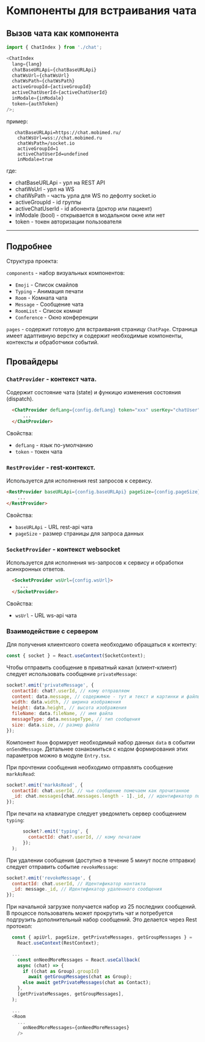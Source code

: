 # Компоненты для встраивания чата

## Вызов чата как компонента

```javascript
import { ChatIndex } from './chat';

<ChatIndex
  lang={lang}
  chatBaseURLApi={chatBaseURLApi}
  chatWsUrl={chatWsUrl}
  chatWsPath={chatWsPath}
  activeGroupId={activeGroupId}
  activeChatUserId={activeChatUserId}
  inModale={inModale}
  token={authToken}
/>;
```

пример:

```
   chatBaseURLApi=https://chat.mobimed.ru/
    chatWsUrl=wss://chat.mobimed.ru
    chatWsPath=/socket.io
    activeGroupId=1
    activeChatUserId=undefined
    inModale=true
```

где:

- chatBaseURLApi - урл на REST API
- chatWsUrl - урл на WS
- chatWsPath - часть урла для WS по дефолту socket.io
- activeGroupId - id группы
- activeChatUserId - id абонента (доктор или пациент)
- inModale (bool) - открывается в модальном окне или нет
- token - токен авторизации пользователя

---

## Подробнее

Структура проекта:

`components` - набор визуальных компонентов:

- `Emoji` - Список смайлов
- `Typing` - Анимация печати
- `Room` - Комната чата
- `Message` - Сообщение чата
- `RoomList` - Список комнат
- `Conference` - Окно конференции

`pages` - содержит готовую для встраивания страницу `ChatPage`. Страница имеет адаптивную верстку и содержит необходимые компоненты, контексты и обработчики событий.

## Провайдеры

### `ChatProvider` - контекст чата.

Содержит состояние чата (state) и функицю изменения состояния (dispatch).

```HTML
  <ChatProvider defLang={config.defLang} token="xxx" userKey="chatUser">
      ...
  </ChatProvider>
```

Свойства:

- `defLang` - язык по-умолчанию
- `token` - токен чата

### `RestProvider` - rest-контекст.

Используется для исполнения rest запросов к сервису.

```HTML
<RestProvider baseURLApi={config.baseURLApi} pageSize={config.pageSize}>
    ...
</RestProvider>
```

Свойства:

- `baseURLApi` - URL rest-api чата
- `pageSize` - размер страницы для запроса данных

### `SocketProvider` - контекст websocket

Используется для исполнения ws-запросов к сервису и обработки асинхронных ответов.

```HTML
  <SocketProvider wsUrl={config.wsUrl}>
     ...
  </SocketProvider>
```

Свойства:

- `wsUrl` - URL ws-api чата

### Взаимодействие с сервером

Для получения клиентского сокета необходимо обращаться к контекту:

```javascript
const { socket } = React.useContext(SocketContext);
```

Чтобы отправить сообщение в приватный канал (клиент-клиент) следует использовать сообщение `privateMessage`:

```javascript
socket?.emit('privateMessage', {
  contactId: chat?.userId, // кому отправляем
  content: data.message, // содержимое - тут и текст и картинки и файлы
  width: data.width, // ширина изображения
  height: data.height, // высота изображения
  fileName: data.fileName, // имя файла
  messageType: data.messageType, // тип сообщения
  size: data.size, // размер файла
});
```

Компонент `Room` формирует необходимый набор данных `data` в событии `onSendMessage`. Детальнее ознакомиться с кодом формирования этих параметров можно в модуле `Entry.tsx`.

При прочтении сообщения необходимо отправлять сообщение `markAsRead`:

```javascript
socket?.emit('markAsRead', {
  contactId: chat.userId, // чье сообщение помечаем как прочитанное
  _id: chat.messages[chat.messages.length - 1]._id, // идентификатор последнего прочитанного сообщения (все до него включительно будут отмечены прочитанными)
});
```

При печати на клавиатуре следует уведомлеть сервер сообщением `typing`:

```javascript
      socket?.emit('typing', {
        contactId: chat?.userId, // кому печатаем
      });
  );
```

При удалении сообщения (доступно в течение 5 минут после отправки) следует отправить событие `revokeMessage`:

```javascript
socket?.emit('revokeMessage', {
  contactId: chat.userId, // Идентификатор контакта
  _id: message._id, // Идентификатор удаленного сообщения
});
```

При начальной загрузке получается набор из 25 последних сообщений. В процессе пользователь может прокрутить чат и потребуется подгрузить дополнительный набор сообщений. Это делается через Rest протокол:

```javascript
  const { apiUrl, pageSize, getPrivateMessages, getGroupMessages } =
    React.useContext(RestContext);

  ...
    const onNeedMoreMessages = React.useCallback(
    async (chat) => {
      if ((chat as Group).groupId)
        await getGroupMessages(chat as Group);
      else await getPrivateMessages(chat as Contact);
    },
    [getPrivateMessages, getGroupMessages],
  );

  ...
  <Room
    ...
      onNeedMoreMessages={onNeedMoreMessages}
    />
```
